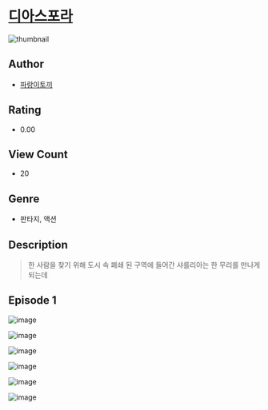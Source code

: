 # [디아스포라](https://comic.naver.com/challenge/list?titleId=811410)
![thumbnail](https://image-comic.pstatic.net/user_contents_data/challenge_comic/2023/05/25/272351/upload_7234241360838342499_480x623.jpeg)

## Author
- [파랑이토끼](https://comic.naver.com/artistTitle?id=272351)

## Rating
- 0.00

## View Count
- 20

## Genre
- 판타지, 액션

## Description
> 한 사람을 찾기 위해 도시 속 폐쇄 된 구역에 들어간 샤를리아는 한 무리를 만나게 되는데


## Episode 1
![image](https://image-comic.pstatic.net/user_contents_data/challenge_comic/2023/05/25/272351/upload_7291997838326784563.jpeg)

![image](https://image-comic.pstatic.net/user_contents_data/challenge_comic/2023/05/25/272351/upload_3630239280069097008.jpeg)

![image](https://image-comic.pstatic.net/user_contents_data/challenge_comic/2023/05/25/272351/upload_7090185572110001764.jpeg)

![image](https://image-comic.pstatic.net/user_contents_data/challenge_comic/2023/05/25/272351/upload_7005128653288858424.jpeg)

![image](https://image-comic.pstatic.net/user_contents_data/challenge_comic/2023/05/25/272351/upload_3545285307973985329.jpeg)

![image](https://image-comic.pstatic.net/user_contents_data/challenge_comic/2023/05/25/272351/upload_3544673971019866981.jpeg)
